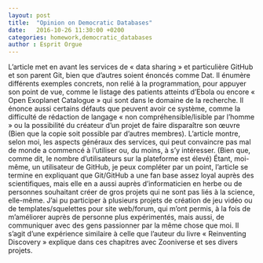 ```yaml
---
layout: post
title:  "Opinion on Democratic Databases"
date:   2016-10-26 11:30:00 +0200
categories: homework,democratic_databases
author : Esprit Orgue
---
```


L’article met en avant les services de « data sharing » et particulière GitHub et son parent Git, bien que d’autres soient énoncés comme Dat. Il énumère différents exemples concrets, non relié à la programmation, pour appuyer son point de vue, comme le listage des patients atteints d’Ebola ou encore « Open Exoplanet Catalogue » qui sont dans le domaine de la recherche. Il énonce aussi certains défauts que peuvent avoir ce système, comme la difficulté de rédaction de langage « non compréhensible/lisible par l’homme » ou la possibilité du créateur d’un projet de faire disparaître son œuvre (Bien que la copie soit possible par d’autres membres). L’article montre, selon moi, les aspects généraux des services, qui peut convaincre pas mal de monde a commencé à l’utiliser ou, du moins, à s’y intéresser. (Bien que, comme dit, le nombre d’utilisateurs sur la plateforme est élevé)
Étant, moi-même, un utilisateur de GitHub, je peux compléter par un point, l’article se termine en expliquant que Git/GitHub a une fan base assez loyal auprès des scientifiques, mais elle en a aussi auprès d’informaticien en herbe ou de personnes souhaitant créer de gros projets qui ne sont pas liés à la science, elle-même. J’ai pu participer à plusieurs projets de création de jeu vidéo ou de templates/squelettes pour site web/forum, qui m’ont permis, à la fois de m’améliorer auprès de personne plus expérimentés, mais aussi, de communiquer avec des gens passionner par la même chose que moi. Il s’agit d’une expérience similaire à celle que l’auteur du livre « Reinventing Discovery » explique dans ces chapitres avec Zooniverse et ses divers projets.
